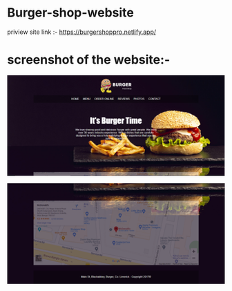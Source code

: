 # Burger-shop-website
priview site link :- https://burgershoppro.netlify.app/
# screenshot of the website:-
![](https://github.com/astroidworld/Burger-shop-website/blob/main/assets/screenshot1.PNG)

![](https://github.com/astroidworld/Burger-shop-website/blob/main/assets/screenshot2.PNG)
